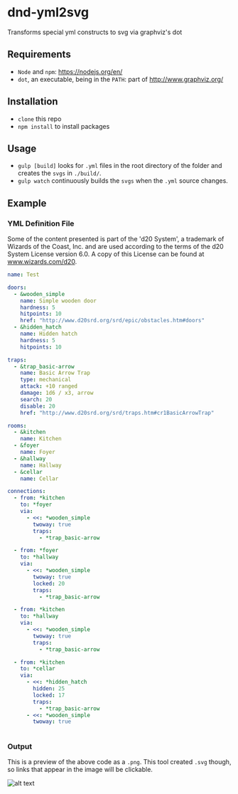 # dnd-yml2svg
Transforms special yml constructs to svg via graphviz's dot


## Requirements
- `Node` and `npm`: https://nodejs.org/en/
- `dot`, an executable, being in the `PATH`: part of http://www.graphviz.org/

## Installation
- `clone` this repo
- `npm install` to install packages

## Usage
- `gulp [build]` looks for `.yml` files in the root directory of the folder and creates the `svgs` in `./build/`.
- `gulp watch` continuously builds the `svgs` when the `.yml` source changes.

## Example

### YML Definition File
Some of the content presented is part of the 'd20 System', a trademark of Wizards of the Coast, Inc. and are used according to the terms of the d20 System License version 6.0.
A copy of this License can be found at www.wizards.com/d20.

```yml
name: Test

doors:
  - &wooden_simple
    name: Simple wooden door
    hardness: 5
    hitpoints: 10
    href: "http://www.d20srd.org/srd/epic/obstacles.htm#doors"
  - &hidden_hatch
    name: Hidden hatch
    hardness: 5
    hitpoints: 10

traps:
  - &trap_basic-arrow
    name: Basic Arrow Trap
    type: mechanical
    attack: +10 ranged
    damage: 1d6 / x3, arrow
    search: 20
    disable: 20
    href: "http://www.d20srd.org/srd/traps.htm#cr1BasicArrowTrap"

rooms:
  - &kitchen
    name: Kitchen
  - &foyer
    name: Foyer
  - &hallway
    name: Hallway
  - &cellar
    name: Cellar

connections:
  - from: *kitchen
    to: *foyer
    via: 
      - <<: *wooden_simple
        twoway: true
        traps:
          - *trap_basic-arrow

  - from: *foyer
    to: *hallway
    via: 
      - <<: *wooden_simple
        twoway: true
        locked: 20
        traps:
          - *trap_basic-arrow

  - from: *kitchen
    to: *hallway
    via: 
      - <<: *wooden_simple
        twoway: true
        traps:
          - *trap_basic-arrow

  - from: *kitchen
    to: *cellar
    via:
      - <<: *hidden_hatch
        hidden: 25
        locked: 17
        traps:
          - *trap_basic-arrow
      - <<: *wooden_simple
        twoway: true
        
```

### Output
This is a preview of the above code as a `.png`. This tool created `.svg` though, so links that appear in the image will be clickable.

![alt text](https://cloud.githubusercontent.com/assets/9069888/21466990/1462ad42-c9dd-11e6-9296-d68d9262fd03.png "Example 1")

